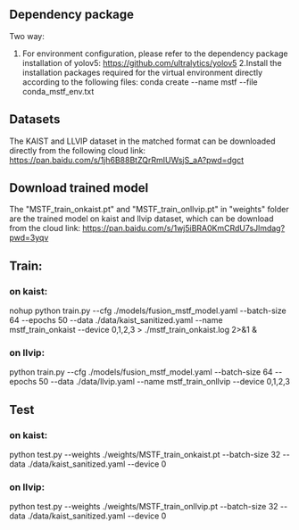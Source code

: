 ## Dependency package
Two way:
1. For environment configuration, please refer to the dependency package installation of yolov5:
https://github.com/ultralytics/yolov5
2.Install the installation packages required for the virtual environment directly according to the following files:
conda create --name mstf --file conda_mstf_env.txt

## Datasets
The KAIST and LLVIP dataset in the matched format can be downloaded directly from the following cloud link:
https://pan.baidu.com/s/1jh6B88BtZQrRmIUWsjS_aA?pwd=dgct

## Download trained model
The "MSTF_train_onkaist.pt" and "MSTF_train_onllvip.pt" in "weights" folder are the trained model on kaist and llvip dataset, which can be download from the cloud link:
https://pan.baidu.com/s/1wj5iBRA0KmCRdU7sJlmdag?pwd=3yqv

## Train:
### on kaist:  
nohup python train.py --cfg ./models/fusion_mstf_model.yaml --batch-size 64 --epochs 50 --data ./data/kaist_sanitized.yaml --name mstf_train_onkaist --device 0,1,2,3 > ./mstf_train_onkaist.log 2>&1 &

### on llvip:
python train.py --cfg ./models/fusion_mstf_model.yaml --batch-size 64 --epochs 50 --data ./data/llvip.yaml --name mstf_train_onllvip --device 0,1,2,3


## Test
### on kaist:
python test.py --weights ./weights/MSTF_train_onkaist.pt --batch-size 32 --data ./data/kaist_sanitized.yaml --device 0

### on llvip:
python test.py --weights ./weights/MSTF_train_onllvip.pt --batch-size 32 --data ./data/kaist_sanitized.yaml --device 0

